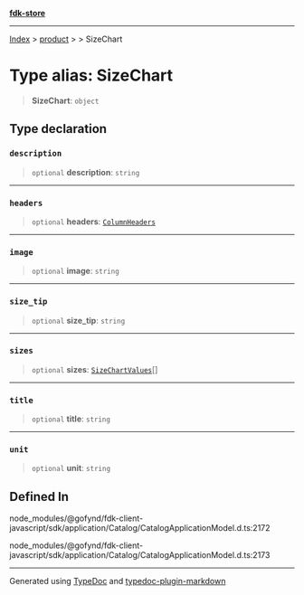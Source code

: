 [**fdk-store**](../../../README.md)
***

[Index](../../../API.md) > [product](../../README.md) > [<internal>](../README.md) > SizeChart

# Type alias: SizeChart

> **SizeChart**: `object`

## Type declaration

### `description`

> `optional` **description**: `string`

***

### `headers`

> `optional` **headers**: [`ColumnHeaders`](type-alias.ColumnHeaders.md)

***

### `image`

> `optional` **image**: `string`

***

### `size_tip`

> `optional` **size\_tip**: `string`

***

### `sizes`

> `optional` **sizes**: [`SizeChartValues`](type-alias.SizeChartValues.md)[]

***

### `title`

> `optional` **title**: `string`

***

### `unit`

> `optional` **unit**: `string`

## Defined In

node\_modules/@gofynd/fdk-client-javascript/sdk/application/Catalog/CatalogApplicationModel.d.ts:2172

node\_modules/@gofynd/fdk-client-javascript/sdk/application/Catalog/CatalogApplicationModel.d.ts:2173

***
Generated using [TypeDoc](https://typedoc.org/) and [typedoc-plugin-markdown](https://www.npmjs.com/package/typedoc-plugin-markdown)
